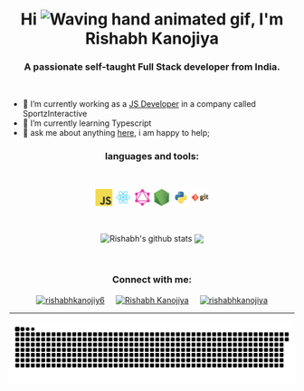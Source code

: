 <h1 align="center">Hi <img src="https://raw.githubusercontent.com/nixin72/nixin72/master/wave.gif" 
         alt="Waving hand animated gif"
         height="45"
         width="45" />, I'm Rishabh Kanojiya</h1>
<h3 align="center">A passionate self-taught Full Stack developer from India.</h3>

<br>


<p align="center">

- 🔭 I’m currently working as a [JS Developer](https://www.linkedin.com/in/rishabh-kanojiya-805317148/) in a company called SportzInteractive
- 🌱 I’m currently learning Typescript
- 💬 ask me about anything [here](mailto:rishabhkanojiya75@gmail.com), i am happy to help;

<h3 align="center">languages and tools:</h3>
<br>


<p align="center">

<img height="30" src="https://raw.githubusercontent.com/github/explore/80688e429a7d4ef2fca1e82350fe8e3517d3494d/topics/javascript/javascript.png">

<img height="30" src="https://raw.githubusercontent.com/github/explore/80688e429a7d4ef2fca1e82350fe8e3517d3494d/topics/react/react.png">

<img height="30" src="https://raw.githubusercontent.com/github/explore/5c058a388828bb5fde0bcafd4bc867b5bb3f26f3/topics/graphql/graphql.png">


<img height="30" src="https://raw.githubusercontent.com/github/explore/80688e429a7d4ef2fca1e82350fe8e3517d3494d/topics/nodejs/nodejs.png">


<img height="30" src="https://raw.githubusercontent.com/github/explore/80688e429a7d4ef2fca1e82350fe8e3517d3494d/topics/python/python.png">


<img height="30" src="https://raw.githubusercontent.com/github/explore/80688e429a7d4ef2fca1e82350fe8e3517d3494d/topics/git/git.png">

</p>

</p>

<br>

<p align="center">
  <img align="center" src="https://github-readme-stats.vercel.app/api?username=rishabhkanojiya&show_icons=true&include_all_commits=true&count_private=true&theme=tokyonight" alt="Rishabh's github stats" />

  <img align="center" src="https://github-readme-stats.vercel.app/api/top-langs/?username=rishabhkanojiya&layout=compact&theme=tokyonight" />
</p>




<!-- 
<img align="center" alt="GIF" src="https://github.com/abhisheknaiidu/abhisheknaiidu/blob/master/code.gif?raw=true" width="500" height="320" /> -->


<br>


<p align="center">


<h3 align="center">Connect with me:</h3>
<p align="center">
<a href="https://twitter.com/rishabhkanojiy6" target="blank"><img align="center" src="https://img.icons8.com/cute-clipart/64/000000/twitter.png" alt="rishabhkanojiy6" height="50" width="50" /></a> &nbsp;&nbsp;&nbsp;
<a href="https://www.linkedin.com/in/rishabh-kanojiya-805317148/" target="blank"><img align="center" src="https://img.icons8.com/cute-clipart/64/000000/linkedin.png" alt="Rishabh Kanojiya" height="50" width="50" /></a>&nbsp;&nbsp;&nbsp;&nbsp;
<a href="https://www.instagram.com/" target="blank"><img align="center" src="https://img.icons8.com/cute-clipart/64/000000/instagram-new.png" alt="rishabhkanojiya" height="50" width="50" /></a>
</p>
</p>

<hr>

<p align="center">
  <img src="https://github.com/rishabhkanojiya/rishabhkanojiya/raw/output/github-contribution-grid-snake.svg" alt="snake"></center>
</p>

<!--
**rishabhkanojiya/rishabhkanojiya** is a ✨ _special_ ✨ repository because its `README.md` (this file) appears on your GitHub profile.

Here are some ideas to get you started:

- 🔭 I’m currently working on ...
- 🌱 I’m currently learning ...
- 👯 I’m looking to collaborate on ...
- 🤔 I’m looking for help with ...
- 💬 Ask me about ...
- 📫 How to reach me: ...
- 😄 Pronouns: ...
- ⚡ Fun fact: ...
-->
